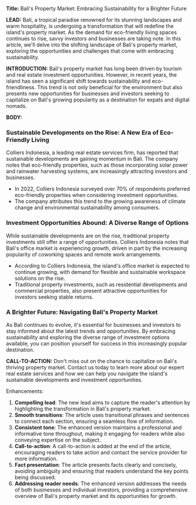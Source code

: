 **Title:** Bali's Property Market: Embracing Sustainability for a Brighter Future

**LEAD:**
Bali, a tropical paradise renowned for its stunning landscapes and warm hospitality, is undergoing a transformation that will redefine the island's property market. As the demand for eco-friendly living spaces continues to rise, savvy investors and businesses are taking note. In this article, we'll delve into the shifting landscape of Bali's property market, exploring the opportunities and challenges that come with embracing sustainability.

**INTRODUCTION:**
Bali's property market has long been driven by tourism and real estate investment opportunities. However, in recent years, the island has seen a significant shift towards sustainability and eco-friendliness. This trend is not only beneficial for the environment but also presents new opportunities for businesses and investors seeking to capitalize on Bali's growing popularity as a destination for expats and digital nomads.

**BODY:**

### **Sustainable Developments on the Rise: A New Era of Eco-Friendly Living**

Colliers Indonesia, a leading real estate services firm, has reported that sustainable developments are gaining momentum in Bali. The company notes that eco-friendly properties, such as those incorporating solar power and rainwater harvesting systems, are increasingly attracting investors and businesses.

*   In 2022, Colliers Indonesia surveyed over 70% of respondents preferred eco-friendly properties when considering investment opportunities.
*   The company attributes this trend to the growing awareness of climate change and environmental sustainability among consumers.

### **Investment Opportunities Abound: A Diverse Range of Options**

While sustainable developments are on the rise, traditional property investments still offer a range of opportunities. Colliers Indonesia notes that Bali's office market is experiencing growth, driven in part by the increasing popularity of coworking spaces and remote work arrangements.

*   According to Colliers Indonesia, the island's office market is expected to continue growing, with demand for flexible and sustainable workspace solutions on the rise.
*   Traditional property investments, such as residential developments and commercial properties, also present attractive opportunities for investors seeking stable returns.

### **A Brighter Future: Navigating Bali's Property Market**

As Bali continues to evolve, it's essential for businesses and investors to stay informed about the latest trends and opportunities. By embracing sustainability and exploring the diverse range of investment options available, you can position yourself for success in this increasingly popular destination.

**CALL-TO-ACTION:**
Don't miss out on the chance to capitalize on Bali's thriving property market. Contact us today to learn more about our expert real estate services and how we can help you navigate the island's sustainable developments and investment opportunities.

Enhancements:

1.  **Compelling lead**: The new lead aims to capture the reader's attention by highlighting the transformation in Bali's property market.
2.  **Smooth transitions**: The article uses transitional phrases and sentences to connect each section, ensuring a seamless flow of information.
3.  **Consistent tone**: The enhanced version maintains a professional and informative tone throughout, making it engaging for readers while also conveying expertise on the subject.
4.  **Call-to-action**: A call-to-action is added at the end of the article, encouraging readers to take action and contact the service provider for more information.
5.  **Fact presentation**: The article presents facts clearly and concisely, avoiding ambiguity and ensuring that readers understand the key points being discussed.
6.  **Addressing reader needs**: The enhanced version addresses the needs of both businesses and individual investors, providing a comprehensive overview of Bali's property market and its opportunities for growth.